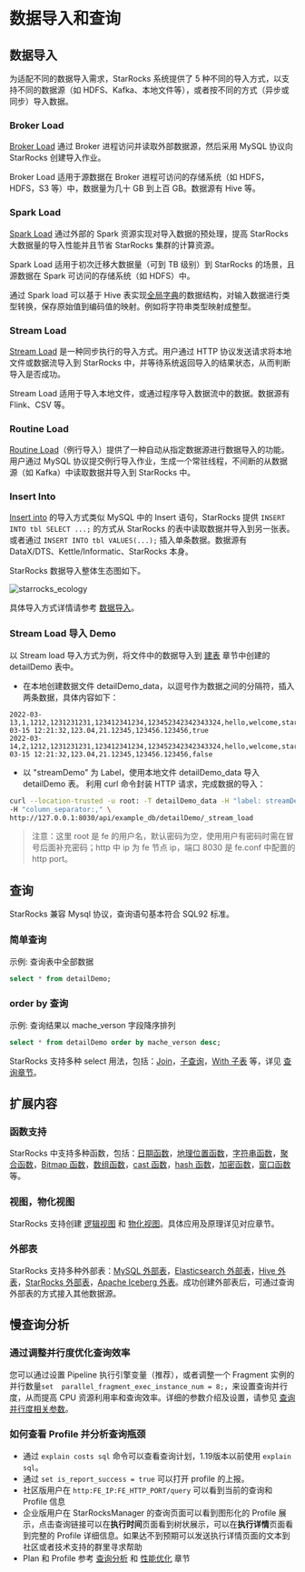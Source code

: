 # 数据导入和查询

## 数据导入

为适配不同的数据导入需求，StarRocks 系统提供了 5 种不同的导入方式，以支持不同的数据源（如 HDFS、Kafka、本地文件等），或者按不同的方式（异步或同步）导入数据。

### Broker Load

[Broker Load](/loading/BrokerLoad.md) 通过 Broker 进程访问并读取外部数据源，然后采用 MySQL 协议向 StarRocks 创建导入作业。

Broker Load 适用于源数据在 Broker 进程可访问的存储系统（如 HDFS，HDFS，S3 等）中，数据量为几十 GB 到上百 GB。数据源有 Hive 等。

### Spark Load

[Spark Load](/loading/SparkLoad.md) 通过外部的 Spark 资源实现对导入数据的预处理，提高 StarRocks 大数据量的导入性能并且节省 StarRocks 集群的计算资源。

Spark Load 适用于初次迁移大数据量（可到 TB 级别）到 StarRocks 的场景，且源数据在 Spark 可访问的存储系统（如 HDFS）中。

通过 Spark load 可以基于 Hive 表实现[全局字典](/loading/SparkLoad.md#全局字典)的数据结构，对输入数据进行类型转换，保存原始值到编码值的映射。例如将字符串类型映射成整型。

### Stream Load

[Stream Load](/loading/StreamLoad.md) 是一种同步执行的导入方式。用户通过 HTTP 协议发送请求将本地文件或数据流导入到 StarRocks 中，并等待系统返回导入的结果状态，从而判断导入是否成功。

Stream Load 适用于导入本地文件，或通过程序导入数据流中的数据。数据源有 Flink、CSV 等。

### Routine Load

[Routine Load](/loading/RoutineLoad.md)（例行导入）提供了一种自动从指定数据源进行数据导入的功能。用户通过 MySQL 协议提交例行导入作业，生成一个常驻线程，不间断的从数据源（如 Kafka）中读取数据并导入到 StarRocks 中。

### Insert Into

[Insert into](/loading/InsertInto.md) 的导入方式类似 MySQL 中的 Insert 语句，StarRocks 提供 `INSERT INTO tbl SELECT ...;` 的方式从 StarRocks 的表中读取数据并导入到另一张表。或者通过 `INSERT INTO tbl VALUES(...);` 插入单条数据。数据源有 DataX/DTS、Kettle/Informatic、StarRocks 本身。

StarRocks 数据导入整体生态图如下。

![starrocks_ecology](../assets/screenshot_1615530614737.png)

具体导入方式详情请参考 [数据导入](../loading/Loading_intro.md)。

### Stream Load 导入 Demo

以 Stream load 导入方式为例，将文件中的数据导入到 [建表](/quick_start/Create_table.md) 章节中创建的 detailDemo 表中。

* 在本地创建数据文件 detailDemo_data，以逗号作为数据之间的分隔符，插入两条数据，具体内容如下：

```Plain Text
2022-03-13,1,1212,1231231231,123412341234,123452342342343324,hello,welcome,starrocks,2022-03-15 12:21:32,123.04,21.12345,123456.123456,true
2022-03-14,2,1212,1231231231,123412341234,123452342342343324,hello,welcome,starrocks,2022-03-15 12:21:32,123.04,21.12345,123456.123456,false
```

* 以 "streamDemo" 为 Label，使用本地文件 detailDemo_data 导入 detailDemo 表。
利用 curl 命令封装 HTTP 请求，完成数据的导入：

```bash
curl --location-trusted -u root: -T detailDemo_data -H "label: streamDemo" \
-H "column_separator:," \
http://127.0.0.1:8030/api/example_db/detailDemo/_stream_load
```

> 注意：这里 root 是 fe 的用户名，默认密码为空，使用用户有密码时需在冒号后面补充密码；http 中 ip 为 fe 节点 ip，端口 8030 是 fe.conf 中配置的 http port。

## 查询

StarRocks 兼容 Mysql 协议，查询语句基本符合 SQL92 标准。

### 简单查询

示例: 查询表中全部数据

```sql
select * from detailDemo;
```

### order by 查询

示例: 查询结果以 mache_verson 字段降序排列

```sql
select * from detailDemo order by mache_verson desc;
```

StarRocks 支持多种 select 用法，包括：[Join](/sql-reference/sql-statements/data-manipulation/SELECT.md#%E8%BF%9E%E6%8E%A5join)，[子查询](/sql-reference/sql-statements/data-manipulation/SELECT.md#子查询)，[With 子表](/sql-reference/sql-statements/data-manipulation/SELECT.md#with%E5%AD%90%E5%8F%A5) 等，详见 [查询章节](/sql-reference/sql-statements/data-manipulation/SELECT.md)。

## 扩展内容

### 函数支持

StarRocks 中支持多种函数，包括：[日期函数](/sql-reference/sql-functions/date-time-functions/convert_tz.md)，[地理位置函数](/sql-reference/sql-functions/spatial-functions/st_astext.md)，[字符串函数](/sql-reference/sql-functions/string-functions/append_trailing_char_if_absent.md)，[聚合函数](/sql-reference/sql-functions/aggregate-functions/approx_count_distinct.md)，[Bitmap 函数](/sql-reference/sql-functions/bitmap-functions/bitmap_and.md)，[数组函数](/sql-reference/sql-functions/array-functions/array_append.md)，[cast 函数](/sql-reference/sql-functions/cast.md)，[hash 函数](/sql-reference/sql-functions/hash-functions/murmur_hash3_32.md)，[加密函数](/sql-reference/sql-functions/encryption-functions/md5.md)，[窗口函数](/sql-reference/sql-functions/Window_function.md) 等。

### 视图，物化视图

StarRocks 支持创建 [逻辑视图](/sql-reference/sql-statements/data-definition/CREATE%20VIEW.md#description) 和 [物化视图](/using_starrocks/Materialized_view.md#物化视图)。具体应用及原理详见对应章节。

### 外部表

StarRocks 支持多种外部表：[MySQL 外部表](/data_source/External_table.md#MySQL外部表)，[Elasticsearch 外部表](/data_source/External_table.md#ElasticSearch外部表)，[Hive 外表](/data_source/External_table.md#Hive外表)，[StarRocks 外部表](/data_source/External_table.md#StarRocks外部表)，[Apache Iceberg 外表](/data_source/External_table.md#apache-iceberg%E5%A4%96%E8%A1%A8)。成功创建外部表后，可通过查询外部表的方式接入其他数据源。

## 慢查询分析

### 通过调整并行度优化查询效率

您可以通过设置 Pipeline 执行引擎变量（推荐），或者调整一个 Fragment 实例的并行数量`set  parallel_fragment_exec_instance_num = 8;`，来设置查询并行度，从而提高 CPU 资源利用率和查询效率。详细的参数介绍及设置，请参见 [查询并行度相关参数](/administration/Query_management.md/#查询相关的session变量)。

### 如何查看 Profile 并分析查询瓶颈

* 通过 `explain costs sql` 命令可以查看查询计划，1.19版本以前使用 `explain sql`。
* 通过 `set is_report_success = true` 可以打开 profile 的上报。
* 社区版用户在 `http:FE_IP:FE_HTTP_PORT/query` 可以看到当前的查询和 Profile 信息
* 企业版用户在 StarRocksManager 的查询页面可以看到图形化的 Profile 展示，点击查询链接可以在**执行时间**页面看到树状展示，可以在**执行详情**页面看到完整的 Profile 详细信息。如果达不到预期可以发送执行详情页面的文本到社区或者技术支持的群里寻求帮助
* Plan 和 Profile 参考 [查询分析](../administration/Query_planning.md) 和 [性能优化](../administration/Profiling.md) 章节
